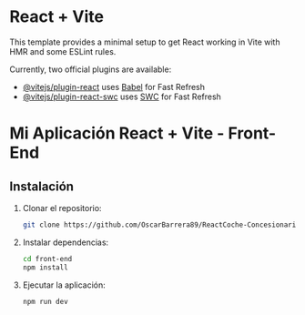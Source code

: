 # React + Vite

This template provides a minimal setup to get React working in Vite with HMR and some ESLint rules.

Currently, two official plugins are available:

- [@vitejs/plugin-react](https://github.com/vitejs/vite-plugin-react/blob/main/packages/plugin-react/README.md) uses [Babel](https://babeljs.io/) for Fast Refresh
- [@vitejs/plugin-react-swc](https://github.com/vitejs/vite-plugin-react-swc) uses [SWC](https://swc.rs/) for Fast Refresh

# Mi Aplicación React + Vite - Front-End
## Instalación
1. Clonar el repositorio:
   ```sh
   git clone https://github.com/OscarBarrera89/ReactCoche-Concesionario.git
   ```
2. Instalar dependencias:
   ```sh
   cd front-end
   npm install
   ```
3. Ejecutar la aplicación:
   ```sh
   npm run dev
   ```

